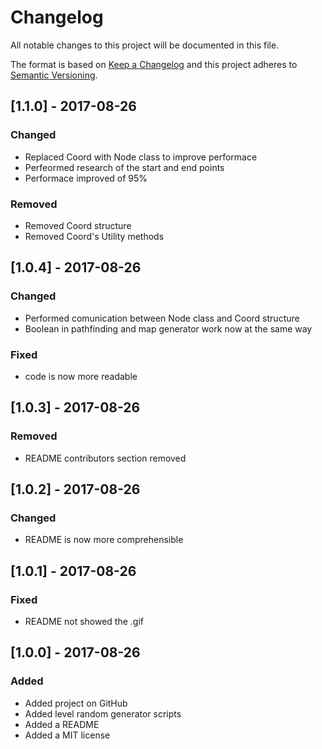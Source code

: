 # Changelog

All notable changes to this project will be documented in this file.

The format is based on [Keep a Changelog](http://keepachangelog.com/en/1.0.0/)
and this project adheres to [Semantic Versioning](http://semver.org/spec/v2.0.0.html).

## [1.1.0] - 2017-08-26

### Changed

- Replaced Coord with Node class to improve performace
- Perfeormed research of the start and end points
- Performace improved of 95%

### Removed

- Removed Coord structure
- Removed Coord's Utility methods

## [1.0.4] - 2017-08-26

### Changed

- Performed comunication between Node class and Coord structure
- Boolean in pathfinding and map generator work now at the same way

### Fixed

- code is now more readable

## [1.0.3] - 2017-08-26

### Removed

- README contributors section removed

## [1.0.2] - 2017-08-26

### Changed

- README is now more comprehensible

## [1.0.1] - 2017-08-26

### Fixed

- README not showed the .gif

## [1.0.0] - 2017-08-26

### Added

- Added project on GitHub
- Added level random generator scripts
- Added a README
- Added a MIT license